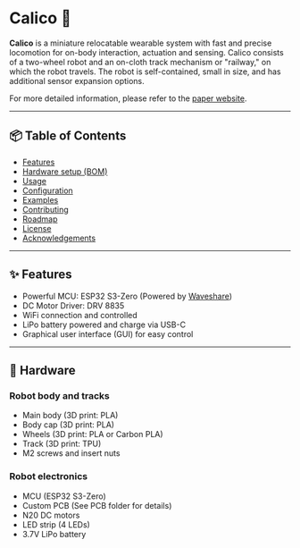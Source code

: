 # Calico 🤖

**Calico** is a miniature relocatable wearable system with fast and precise locomotion for on-body interaction, actuation and sensing. 
Calico consists of a two-wheel robot and an on-cloth track mechanism or "railway," on which the robot travels. 
The robot is self-contained, small in size, and has additional sensor expansion options. 

For more detailed information, please refer to the [paper website](https://smartlab.cs.umd.edu/publication/calico).

---

## 📦 Table of Contents

- [Features](#-features)  
- [Hardware setup (BOM)](#-Hardware)  
- [Usage](#-usage)  
- [Configuration](#-configuration)  
- [Examples](#-examples)  
- [Contributing](#-contributing)  
- [Roadmap](#-roadmap)  
- [License](#-license)  
- [Acknowledgements](#-acknowledgements)

---

## ✨ Features

- Powerful MCU: ESP32 S3-Zero (Powered by [Waveshare](https://www.waveshare.com/wiki/ESP32-S3-Zero)) 
- DC Motor Driver: DRV 8835
- WiFi connection and controlled
- LiPo battery powered and charge via USB-C
- Graphical user interface (GUI) for easy control

---

## 🔧 Hardware

### Robot body and tracks
- Main body (3D print: PLA)
- Body cap (3D print: PLA)
- Wheels (3D print: PLA or Carbon PLA)
- Track (3D print: TPU)
- M2 screws and insert nuts 

### Robot electronics
- MCU (ESP32 S3-Zero)
- Custom PCB (See PCB folder for details)
- N20 DC motors
- LED strip (4 LEDs)
- 3.7V LiPo battery

